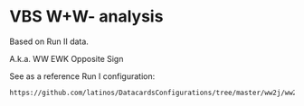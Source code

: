 VBS W+W- analysis
====

Based on Run II data.

A.k.a. WW EWK Opposite Sign

See as a reference Run I configuration:

    https://github.com/latinos/DatacardsConfigurations/tree/master/ww2j/ww2jewk
    
